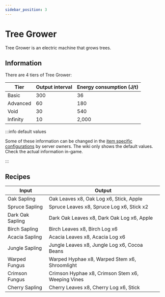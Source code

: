 ```yaml
---
sidebar_position: 3
---
```


# Tree Grower

Tree Grower is an electric machine that grows trees.

## Information

There are 4 tiers of Tree Grower:

| Tier | Output interval | Energy consumption (J/t) |
| ---- | ----- | ------------------------ |
| Basic | 300 | 36 |
| Advanced | 60 | 180 |
| Void | 30 | 540 |
| Infinity | 10 | 2,000 |

:::info default values

Some of these information can be changed in the [item specific configurations](/infinity-expansion-2/config/items) by server owners. The wiki only shows the default values. Check the actual information in-game.

:::

## Recipes

| Input | Output |
| ----- | ------ |
| Oak Sapling | Oak Leaves x8, Oak Log x6, Stick, Apple |
| Spruce Sapling | Spruce Leaves x8, Spruce Log x6, Stick x2 |
| Dark Oak Sapling | Dark Oak Leaves x8, Dark Oak Log x6, Apple |
| Birch Sapling | Birch Leaves x8, Birch Log x6 |
| Acacia Sapling | Acacia Leaves x8, Acacia Log x6 |
| Jungle Sapling | Jungle Leaves x8, Jungle Log x6, Cocoa Beans |
| Warped Fungus | Warped Hyphae x8, Warped Stem x6, Shroomlight |
| Crimson Fungus | Crimson Hyphae x8, Crimson Stem x6, Weeping Vines |
| Cherry Sapling | Cherry Leaves x8, Cherry Log x6, Stick |

